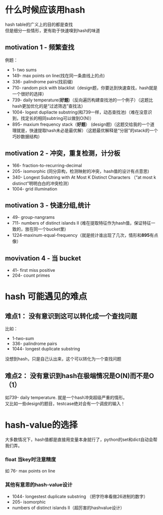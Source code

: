 # 什么时候应该用hash
hash table的广义上的目的都是查找    
但是细分一些情形，更有助于快速嗅到hash的味道
## motivation 1 - 频繁查找
例题：
- 1- two sums
- 149- max points on line(找在同一条直线上的点)
- 336- palindrome pairs(找前缀)
- 710- random pick with blacklist（design题，你要达到快速查找，hash就是一个很好的选择）
- 739- daily temperature(**好题**)（反向遍历构建查找池的一个例子）（这题比hash更加优化的是“过滤筛选”查找法）
- 1004- logest dupliacte substring(和739一样，动态查找池)（难在没意识到，找定长的相同subtring可以做到O(N)）
- 895- maxium frequency stack（**好题**） (design题)（这题交给我的一个道理就是，快速提取hash未必是最优解）（这题最优解释是“分层”的stack的一个巧妙数据结构）
## motivation 2 - 冲突，重复检测，计分板
- 166- fraction-to-recurring-decimal 
- 205- isomorphic (同分异构，检测映射的冲突，hash值的设计有点意思)
- 340- Longest Substring with At Most K Distinct Characters （“at most k distinct”明明白白的冲突检测）
- 1004- grid illumination

## motivation 3 - 快速分组,统计
- 49- group-nangrams
- 711- numbers of distinct islands II (难在提取特征作为hash值，保证特征一致的，放在同一个bucket里) 
- 1224-maxinum-equal-frequency（就是统计谁出现了几次，情形和**895**有点像）
## movivation 4 - 当 bucket
- 41- first miss positive
- 204- count primes

# hash 可能遇见的难点
## 难点1： 没有意识到这可以转化成一个查找问题
比如： 
- 1-two-sum 
- 336- palindrome pairs  
- 1044- longest duplicate substring  

没想到hash，只是自己认出来，这个可以转化为一个查找问题
## 难点2： 没有意识到hash在极端情况是O(N)而不是O（1）
如739- daily temperature. 就是一个hash冲突超级严重的情形。  
又比如一些design的题目，testcase绝对会有一个调皮的输入！
# hash-value的选择
大多数情况下，hash值都是直接用变量本身就行了，python的set和dict自动会帮我们弄。
### float 当key时注意精度
如 76- max points on line
### 其他有意思的hash-value设计
- 1044- longestest duplicate substring （把字符串看做26进制的数字）
- 205- isomorphic
- numbers of distinct islands II（超厉害的hashvalue设计） 